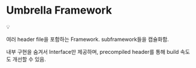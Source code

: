 # Umbrella Framework

<aside>
💡

여러 header file을 포함하는 Framework.
subframework들을 캡슐화함.

내부 구현을 숨겨서 Interface만 제공하며, precompiled header를 통해 build 속도도 개선할 수 있음.

</aside>
